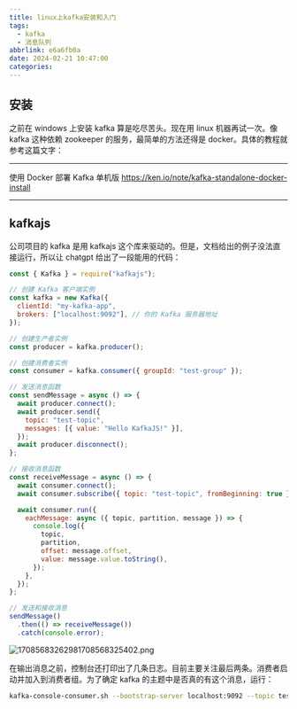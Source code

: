 ```yaml
---
title: linux上kafka安装和入门
tags:
  - kafka
  - 消息队列
abbrlink: e6a6fb0a
date: 2024-02-21 10:47:00
categories:
---
```


## 安装

之前在 windows 上安装 kafka 算是吃尽苦头。现在用 linux 机器再试一次。像 kafka 这种依赖 zookeeper 的服务，最简单的方法还得是 docker。具体的教程就参考这篇文字：

---

使用 Docker 部署 Kafka 单机版
https://ken.io/note/kafka-standalone-docker-install

---

## kafkajs

公司项目的 kafka 是用 kafkajs 这个库来驱动的。但是，文档给出的例子没法直接运行，所以让 chatgpt 给出了一段能用的代码：

```javascript
const { Kafka } = require("kafkajs");

// 创建 Kafka 客户端实例
const kafka = new Kafka({
  clientId: "my-kafka-app",
  brokers: ["localhost:9092"], // 你的 Kafka 服务器地址
});

// 创建生产者实例
const producer = kafka.producer();

// 创建消费者实例
const consumer = kafka.consumer({ groupId: "test-group" });

// 发送消息函数
const sendMessage = async () => {
  await producer.connect();
  await producer.send({
    topic: "test-topic",
    messages: [{ value: "Hello KafkaJS!" }],
  });
  await producer.disconnect();
};

// 接收消息函数
const receiveMessage = async () => {
  await consumer.connect();
  await consumer.subscribe({ topic: "test-topic", fromBeginning: true });

  await consumer.run({
    eachMessage: async ({ topic, partition, message }) => {
      console.log({
        topic,
        partition,
        offset: message.offset,
        value: message.value.toString(),
      });
    },
  });
};

// 发送和接收消息
sendMessage()
  .then(() => receiveMessage())
  .catch(console.error);
```

![17085683262981708568325402.png](https://cdn.jsdelivr.net/gh/li199-code/blog-imgs@main/17085683262981708568325402.png)

在输出消息之前，控制台还打印出了几条日志。目前主要关注最后两条。消费者启动并加入到消费者组。为了确定 kafka 的主题中是否真的有这个消息，运行：

```bash
kafka-console-consumer.sh --bootstrap-server localhost:9092 --topic test-topic --from-beginning
```
